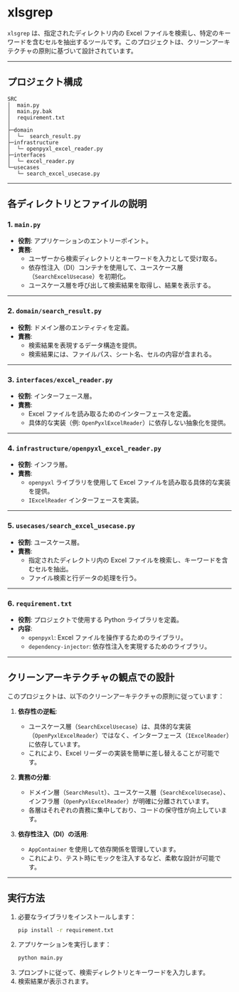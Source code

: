# xlsgrep

`xlsgrep` は、指定されたディレクトリ内の Excel ファイルを検索し、特定のキーワードを含むセルを抽出するツールです。このプロジェクトは、クリーンアーキテクチャの原則に基づいて設計されています。

---

## プロジェクト構成

```
SRC
│  main.py
│  main.py.bak
│  requirement.txt
│  
├─domain
│  └─  search_result.py
├─infrastructure
│  └─ openpyxl_excel_reader.py
├─interfaces
│  └─ excel_reader.py
└─usecases
   └─ search_excel_usecase.py
```

---

## 各ディレクトリとファイルの説明

### 1. **`main.py`**
- **役割**: アプリケーションのエントリーポイント。
- **責務**:
  - ユーザーから検索ディレクトリとキーワードを入力として受け取る。
  - 依存性注入（DI）コンテナを使用して、ユースケース層（`SearchExcelUsecase`）を初期化。
  - ユースケース層を呼び出して検索結果を取得し、結果を表示する。

---

### 2. **`domain/search_result.py`**
- **役割**: ドメイン層のエンティティを定義。
- **責務**:
  - 検索結果を表現するデータ構造を提供。
  - 検索結果には、ファイルパス、シート名、セルの内容が含まれる。

---

### 3. **`interfaces/excel_reader.py`**
- **役割**: インターフェース層。
- **責務**:
  - Excel ファイルを読み取るためのインターフェースを定義。
  - 具体的な実装（例: `OpenPyxlExcelReader`）に依存しない抽象化を提供。

---

### 4. **`infrastructure/openpyxl_excel_reader.py`**
- **役割**: インフラ層。
- **責務**:
  - `openpyxl` ライブラリを使用して Excel ファイルを読み取る具体的な実装を提供。
  - `IExcelReader` インターフェースを実装。

---

### 5. **`usecases/search_excel_usecase.py`**
- **役割**: ユースケース層。
- **責務**:
  - 指定されたディレクトリ内の Excel ファイルを検索し、キーワードを含むセルを抽出。
  - ファイル検索と行データの処理を行う。

---

### 6. **`requirement.txt`**
- **役割**: プロジェクトで使用する Python ライブラリを定義。
- **内容**:
  - `openpyxl`: Excel ファイルを操作するためのライブラリ。
  - `dependency-injector`: 依存性注入を実現するためのライブラリ。

---

## クリーンアーキテクチャの観点での設計

このプロジェクトは、以下のクリーンアーキテクチャの原則に従っています：

1. **依存性の逆転**:
   - ユースケース層（`SearchExcelUsecase`）は、具体的な実装（`OpenPyxlExcelReader`）ではなく、インターフェース（`IExcelReader`）に依存しています。
   - これにより、Excel リーダーの実装を簡単に差し替えることが可能です。

2. **責務の分離**:
   - ドメイン層（`SearchResult`）、ユースケース層（`SearchExcelUsecase`）、インフラ層（`OpenPyxlExcelReader`）が明確に分離されています。
   - 各層はそれぞれの責務に集中しており、コードの保守性が向上しています。

3. **依存性注入（DI）の活用**:
   - `AppContainer` を使用して依存関係を管理しています。
   - これにより、テスト時にモックを注入するなど、柔軟な設計が可能です。

---

## 実行方法

1. 必要なライブラリをインストールします：
   ```bash
   pip install -r requirement.txt
2. アプリケーションを実行します：
   ```bash
   python main.py
   ```
3. プロンプトに従って、検索ディレクトリとキーワードを入力します。
4. 検索結果が表示されます。